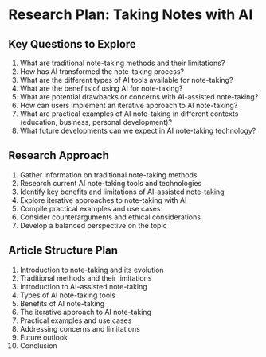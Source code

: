# Research Plan: Taking Notes with AI

## Key Questions to Explore

1. What are traditional note-taking methods and their limitations?
2. How has AI transformed the note-taking process?
3. What are the different types of AI tools available for note-taking?
4. What are the benefits of using AI for note-taking?
5. What are potential drawbacks or concerns with AI-assisted note-taking?
6. How can users implement an iterative approach to AI note-taking?
7. What are practical examples of AI note-taking in different contexts (education, business, personal development)?
8. What future developments can we expect in AI note-taking technology?

## Research Approach
1. Gather information on traditional note-taking methods
2. Research current AI note-taking tools and technologies
3. Identify key benefits and limitations of AI-assisted note-taking
4. Explore iterative approaches to note-taking with AI
5. Compile practical examples and use cases
6. Consider counterarguments and ethical considerations
7. Develop a balanced perspective on the topic

## Article Structure Plan
1. Introduction to note-taking and its evolution
2. Traditional methods and their limitations
3. Introduction to AI-assisted note-taking
4. Types of AI note-taking tools
5. Benefits of AI note-taking
6. The iterative approach to AI note-taking
7. Practical examples and use cases
8. Addressing concerns and limitations
9. Future outlook
10. Conclusion
